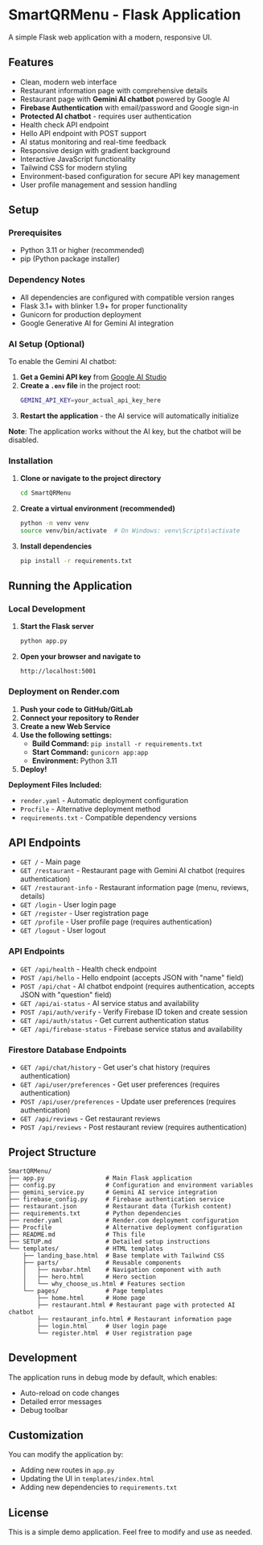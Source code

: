 # SmartQRMenu - Flask Application

A simple Flask web application with a modern, responsive UI.

## Features

- Clean, modern web interface
- Restaurant information page with comprehensive details
- Restaurant page with **Gemini AI chatbot** powered by Google AI
- **Firebase Authentication** with email/password and Google sign-in
- **Protected AI chatbot** - requires user authentication
- Health check API endpoint
- Hello API endpoint with POST support
- AI status monitoring and real-time feedback
- Responsive design with gradient background
- Interactive JavaScript functionality
- Tailwind CSS for modern styling
- Environment-based configuration for secure API key management
- User profile management and session handling

## Setup

### Prerequisites
- Python 3.11 or higher (recommended)
- pip (Python package installer)

### Dependency Notes
- All dependencies are configured with compatible version ranges
- Flask 3.1+ with blinker 1.9+ for proper functionality
- Gunicorn for production deployment
- Google Generative AI for Gemini AI integration

### AI Setup (Optional)

To enable the Gemini AI chatbot:

1. **Get a Gemini API key** from [Google AI Studio](https://makersuite.google.com/app/apikey)
2. **Create a `.env` file** in the project root:
   ```bash
   GEMINI_API_KEY=your_actual_api_key_here
   ```
3. **Restart the application** - the AI service will automatically initialize

**Note**: The application works without the AI key, but the chatbot will be disabled.

### Installation

1. **Clone or navigate to the project directory**
   ```bash
   cd SmartQRMenu
   ```

2. **Create a virtual environment (recommended)**
   ```bash
   python -m venv venv
   source venv/bin/activate  # On Windows: venv\Scripts\activate
   ```

3. **Install dependencies**
   ```bash
   pip install -r requirements.txt
   ```

## Running the Application

### Local Development

1. **Start the Flask server**
   ```bash
   python app.py
   ```

2. **Open your browser and navigate to**
   ```
   http://localhost:5001
   ```

### Deployment on Render.com

1. **Push your code to GitHub/GitLab**
2. **Connect your repository to Render**
3. **Create a new Web Service**
4. **Use the following settings:**
   - **Build Command:** `pip install -r requirements.txt`
   - **Start Command:** `gunicorn app:app`
   - **Environment:** Python 3.11
5. **Deploy!**

**Deployment Files Included:**
- `render.yaml` - Automatic deployment configuration
- `Procfile` - Alternative deployment method
- `requirements.txt` - Compatible dependency versions

## API Endpoints

- `GET /` - Main page
- `GET /restaurant` - Restaurant page with Gemini AI chatbot (requires authentication)
- `GET /restaurant-info` - Restaurant information page (menu, reviews, details)
- `GET /login` - User login page
- `GET /register` - User registration page
- `GET /profile` - User profile page (requires authentication)
- `GET /logout` - User logout

### API Endpoints
- `GET /api/health` - Health check endpoint
- `POST /api/hello` - Hello endpoint (accepts JSON with "name" field)
- `POST /api/chat` - AI chatbot endpoint (requires authentication, accepts JSON with "question" field)
- `GET /api/ai-status` - AI service status and availability
- `POST /api/auth/verify` - Verify Firebase ID token and create session
- `GET /api/auth/status` - Get current authentication status
- `GET /api/firebase-status` - Firebase service status and availability

### Firestore Database Endpoints
- `GET /api/chat/history` - Get user's chat history (requires authentication)
- `GET /api/user/preferences` - Get user preferences (requires authentication)
- `POST /api/user/preferences` - Update user preferences (requires authentication)
- `GET /api/reviews` - Get restaurant reviews
- `POST /api/reviews` - Post restaurant review (requires authentication)

## Project Structure

```
SmartQRMenu/
├── app.py                 # Main Flask application
├── config.py              # Configuration and environment variables
├── gemini_service.py      # Gemini AI service integration
├── firebase_config.py     # Firebase authentication service
├── restaurant.json        # Restaurant data (Turkish content)
├── requirements.txt       # Python dependencies
├── render.yaml            # Render.com deployment configuration
├── Procfile               # Alternative deployment configuration
├── README.md              # This file
├── SETUP.md               # Detailed setup instructions
└── templates/             # HTML templates
    ├── landing_base.html  # Base template with Tailwind CSS
    ├── parts/             # Reusable components
    │   ├── navbar.html    # Navigation component with auth
    │   ├── hero.html      # Hero section
    │   └── why_choose_us.html # Features section
    └── pages/             # Page templates
        ├── home.html      # Home page
        ├── restaurant.html # Restaurant page with protected AI chatbot
        ├── restaurant_info.html # Restaurant information page
        ├── login.html     # User login page
        └── register.html  # User registration page
```

## Development

The application runs in debug mode by default, which enables:
- Auto-reload on code changes
- Detailed error messages
- Debug toolbar

## Customization

You can modify the application by:
- Adding new routes in `app.py`
- Updating the UI in `templates/index.html`
- Adding new dependencies to `requirements.txt`

## License

This is a simple demo application. Feel free to modify and use as needed.

